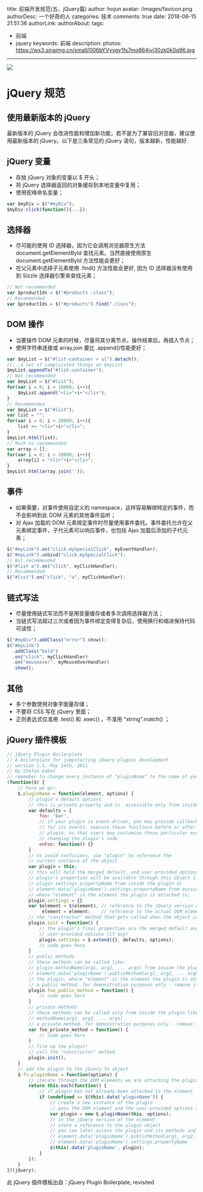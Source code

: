 title: 前端开发规范(五、jQuery篇)
author: hojun
avatar: /images/favicon.png
authorDesc: 一个好奇的人
categories: 技术
comments: true
date: 2018-06-15 21:51:36
authorLink:
authorAbout:
tags:
 - 前端
 - jquery
keywords: 前端
description:
photos: https://wx3.sinaimg.cn/small/006bYVyvgy1fs7mq864jvj30zk0k0q96.jpg
---
![](https://wx3.sinaimg.cn/large/006bYVyvgy1fs7mq864jvj30zk0k0q96.jpg)
# jQuery 规范
## 使用最新版本的 jQuery
最新版本的 jQuery 会改进性能和增加新功能，若不是为了兼容旧浏览器，建议使用最新版本的 jQuery。以下是三条常见的 jQuery 语句，版本越新，性能越好.
## jQuery 变量
 
 - 存放 jQuery 对象的变量以 $ 开头；
 - 将 jQuery 选择器返回的对象缓存到本地变量中复用；
 - 使用驼峰命名变量；

```js
var $myDiv = $("#myDiv");
$myDiv.click(function(){...});
```

## 选择器

 - 尽可能的使用 ID 选择器，因为它会调用浏览器原生方法 document.getElementById 查找元素。当然直接使用原生 document.getElementById 方法性能会更好；
 - 在父元素中选择子元素使用 .find() 方法性能会更好, 因为 ID 选择器没有使用到 Sizzle 选择器引擎来查找元素；

```js
// Not recommended
var $productIds = $("#products .class");
// Recommended
var $productIds = $("#products").find(".class");
```
## DOM 操作

 - 当要操作 DOM 元素的时候，尽量将其分离节点，操作结束后，再插入节点；
 - 使用字符串连接或 array.join 要比 .append()性能更好；

```js
var $myList = $("#list-container > ul").detach();
//...a lot of complicated things on $myList
$myList.appendTo("#list-container");
// Not recommended
var $myList = $("#list");
for(var i = 0; i < 10000; i++){
    $myList.append("<li>"+i+"</li>");
}
// Recommended
var $myList = $("#list");
var list = "";
for(var i = 0; i < 10000; i++){
    list += "<li>"+i+"</li>";
}
$myList.html(list);
// Much to recommended
var array = [];
for(var i = 0; i < 10000; i++){
    array[i] = "<li>"+i+"</li>";
}
$myList.html(array.join(''));
```

## 事件

 - 如果需要，对事件使用自定义的 namespace，这样容易解绑特定的事件，而不会影响到此 DOM 元素的其他事件监听；
 - 对 Ajax 加载的 DOM 元素绑定事件时尽量使用事件委托。事件委托允许在父元素绑定事件，子代元素可以响应事件，也包括 Ajax 加载后添加的子代元素；

```js
$("#myLink").on("click.mySpecialClick", myEventHandler);
$("#myLink").unbind("click.mySpecialClick");
// Not recommended
$("#list a").on("click", myClickHandler);
// Recommended
$("#list").on("click", "a", myClickHandler);
```

## 链式写法

 - 尽量使用链式写法而不是用变量缓存或者多次调用选择器方法；
 - 当链式写法超过三次或者因为事件绑定变得复杂后，使用换行和缩进保持代码可读性；

```js
$("#myDiv").addClass("error").show();
$("#myLink")
  .addClass("bold")
  .on("click", myClickHandler)
  .on("mouseover", myMouseOverHandler)
  .show();
```

## 其他

 - 多个参数使用对象字面量存储；
 - 不要将 CSS 写在 jQuery 里面；
 - 正则表达式仅准用 .test() 和 .exec() 。不准用 "string".match() ；

## jQuery 插件模板
```js
// jQuery Plugin Boilerplate
// A boilerplate for jumpstarting jQuery plugins development
// version 1.1, May 14th, 2011
// by Stefan Gabos
// remember to change every instance of "pluginName" to the name of your plugin!
(function($) {
    // here we go!
    $.pluginName = function(element, options) {
        // plugin's default options
        // this is private property and is  accessible only from inside the plugin
        var defaults = {
            foo: 'bar',
            // if your plugin is event-driven, you may provide callback capabilities
            // for its events. execute these functions before or after events of your
            // plugin, so that users may customize those particular events without
            // changing the plugin's code
            onFoo: function() {}
        }
        // to avoid confusions, use "plugin" to reference the
        // current instance of the object
        var plugin = this;
        // this will hold the merged default, and user-provided options
        // plugin's properties will be available through this object like:
        // plugin.settings.propertyName from inside the plugin or
        // element.data('pluginName').settings.propertyName from outside the plugin,
        // where "element" is the element the plugin is attached to;
        plugin.settings = {}
        var $element = $(element), // reference to the jQuery version of DOM element
             element = element;    // reference to the actual DOM element
        // the "constructor" method that gets called when the object is created
        plugin.init = function() {
            // the plugin's final properties are the merged default and
            // user-provided options (if any)
            plugin.settings = $.extend({}, defaults, options);
            // code goes here
        }
        // public methods
        // these methods can be called like:
        // plugin.methodName(arg1, arg2, ... argn) from inside the plugin or
        // element.data('pluginName').publicMethod(arg1, arg2, ... argn) from outside
        // the plugin, where "element" is the element the plugin is attached to;
        // a public method. for demonstration purposes only - remove it!
        plugin.foo_public_method = function() {
            // code goes here
        }
        // private methods
        // these methods can be called only from inside the plugin like:
        // methodName(arg1, arg2, ... argn)
        // a private method. for demonstration purposes only - remove it!
        var foo_private_method = function() {
            // code goes here
        }
        // fire up the plugin!
        // call the "constructor" method
        plugin.init();
    }
    // add the plugin to the jQuery.fn object
    $.fn.pluginName = function(options) {
        // iterate through the DOM elements we are attaching the plugin to
        return this.each(function() {
            // if plugin has not already been attached to the element
            if (undefined == $(this).data('pluginName')) {
                // create a new instance of the plugin
                // pass the DOM element and the user-provided options as arguments
                var plugin = new $.pluginName(this, options);
                // in the jQuery version of the element
                // store a reference to the plugin object
                // you can later access the plugin and its methods and properties like
                // element.data('pluginName').publicMethod(arg1, arg2, ... argn) or
                // element.data('pluginName').settings.propertyName
                $(this).data('pluginName', plugin);
            }
        });
    }
})(jQuery);
```
此 jQuery 插件模板出自：jQuery Plugin Boilerplate, revisited